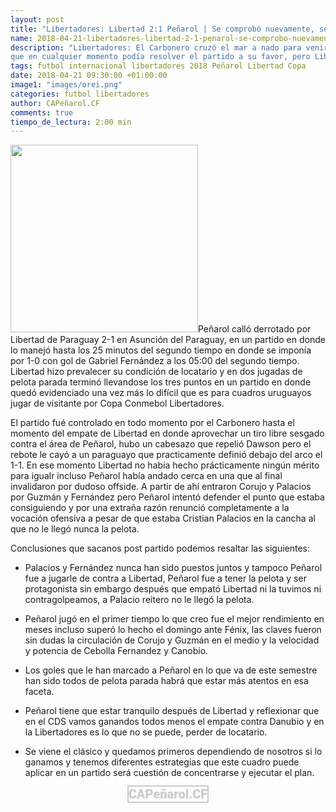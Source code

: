```yaml
---
layout: post
title: "Libertadores: Libertad 2:1 Peñarol | Se comprobó nuevamente, se le hace difícil a Peñarol de visitante en la Libertadores"
name: 2018-04-21-libertadores-libertad-2-1-penarol-se-comprobo-nuevamente.markdown
description: "Libertadores: El Carbonero cruzó el mar a nado para venir a morir en la orilla. Peñarol perdió 2-1 contra Libertad de Paraguay en un partido en el cual hasta promediar el segundo tiempo ganaba bien por 0-1 y daba la impresión 
que en cualquier momento podía resolver el partido a su favor, pero Libertad encontró dos goles al final de pelota parada y quedó lider con 9 puntos y la clasificación a la segunda fase en el bolsillo."
tags: futbol internacional libertadores 2018 Peñarol Libertad Copa 
date: 2018-04-21 09:30:00 +01:00:00
image1: "images/orei.png"
categories: futbol libertadores
author: CAPeñarol.CF
comments: true
tiempo_de_lectura: 2:00 min
---
```

<p><img src="{{ image1 }}" class="left" width="300px">Peñarol calló derrotado por Libertad de Paraguay 2-1 en Asunción del Paraguay, en un partido en donde lo manejó hasta los 25 minutos del segundo tiempo en donde se imponía por 1-0 con gol de Gabriel Fernández a los 05:00 del segundo tiempo. Libertad hizo prevalecer su condición de locatario y en dos jugadas de pelota parada terminó llevandose los tres puntos en un partido en donde quedó evidenciado una vez más lo difícil que es para cuadros uruguayos jugar de visitante por Copa Conmebol Libertadores.</p>

El partido fué controlado en todo momento por el Carbonero hasta el momento del empate de Libertad en donde aprovechar un tiro libre sesgado contra el área de Peñarol, hubo un cabesazo que repelió Dawson pero el rebote le cayó a un paraguayo que practicamente definió debajo del arco el 1-1. En ese momento Libertad no había hecho prácticamente ningún mérito para igualr incluso Peñarol había andado cerca en una que al final invalidaron por dudoso offside. A partir de ahí entraron Corujo y Palacios por Guzmán y Fernández pero Peñarol intentó defender el punto que estaba consiguiendo y por una extraña razón  renunció completamente a la vocación ofensiva a  pesar de que estaba Cristian Palacios en la cancha al que no le llegó nunca la pelota.

Conclusiones que sacanos post partido podemos resaltar las siguientes:
 
 - Palacios y Fernández nunca han sido puestos juntos y tampoco Peñarol fue a jugarle de contra a Libertad, Peñarol fue a tener la pelota y ser protagonista sin embargo después que empató Libertad ni la tuvimos ni contragolpeamos, a Palacio reitero no le llegó la pelota.
 
 - Peñarol jugó en el primer tiempo lo que creo fue el mejor rendimiento en meses incluso superó lo hecho el domingo ante Fénix, las claves fueron sin dudas la circulación de Corujo y Guzmán en el medio y la velocidad y potencia de Cebolla Fernandez y Canobio.
 
 - Los goles que le han marcado a Peñarol en lo que va de este semestre han sido todos de pelota parada habrá que estar más atentos en esa faceta.
 
 - Peñarol tiene que estar tranquilo después de Libertad y reflexionar que en el CDS vamos ganandos todos menos el empate contra Danubio y en la Libertadores es lo que no se puede, perder de locatario.
 
 - Se viene el clásico y quedamos primeros dependiendo de nosotros si lo ganamos y tenemos diferentes estrategias que este cuadro puede aplicar en un partido será cuestión de concentrarse y ejecutar el plan.

<center><span style="font-family:roboto;font-weight:900;font-size:20px;border:2px solid #ccc;color:#ccc;">CAPeñarol.CF</span></center>
